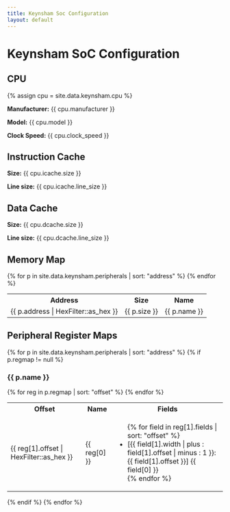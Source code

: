 ```yaml
---
title: Keynsham Soc Configuration
layout: default
---
```


<h1>Keynsham SoC Configuration</h1>

<h2>CPU</h2>
{% assign cpu = site.data.keynsham.cpu %}
<p><strong>Manufacturer:</strong> {{ cpu.manufacturer }}</p>
<p><strong>Model:</strong> {{ cpu.model }}</p>
<p><strong>Clock Speed:</strong> {{ cpu.clock_speed }}</p>

<h2>Instruction Cache</h2>
<p><strong>Size:</strong> {{ cpu.icache.size }}</p>
<p><strong>Line size:</strong> {{ cpu.icache.line_size }}</p>

<h2>Data Cache</h2>
<p><strong>Size:</strong> {{ cpu.dcache.size }}</p>
<p><strong>Line size:</strong> {{ cpu.dcache.line_size }}</p>

<h2>Memory Map</h2>
<table>
<tr><th>Address</th><th>Size</th><th>Name</th></tr>
{% for p in site.data.keynsham.peripherals | sort: "address" %}
  <tr><td>{{ p.address | HexFilter::as_hex }}</td><td>{{ p.size }}</td><td>{{ p.name }}</td></tr>
{% endfor %}
</table>

<h2>Peripheral Register Maps</h2>

{% for p in site.data.keynsham.peripherals | sort: "address" %}
{% if p.regmap != null %}
<h3>{{ p.name }}</h3>
<table>
<tr><th>Offset</th><th>Name</th><th>Fields</th></tr>
	{% for reg in p.regmap | sort: "offset" %}
	  <tr><td>{{ reg[1].offset | HexFilter::as_hex }}</td><td>{{ reg[0] }}</td>
	  <td>
		<ul>
		{% for field in reg[1].fields | sort: "offset" %}
		<li>[{{ field[1].width | plus : field[1].offset | minus : 1 }}:{{ field[1].offset }}] {{ field[0] }} </li>
		{% endfor %}
		</ul>
	  </td>
	  </tr>
	{% endfor %}
</table>
{% endif %}
{% endfor %}
